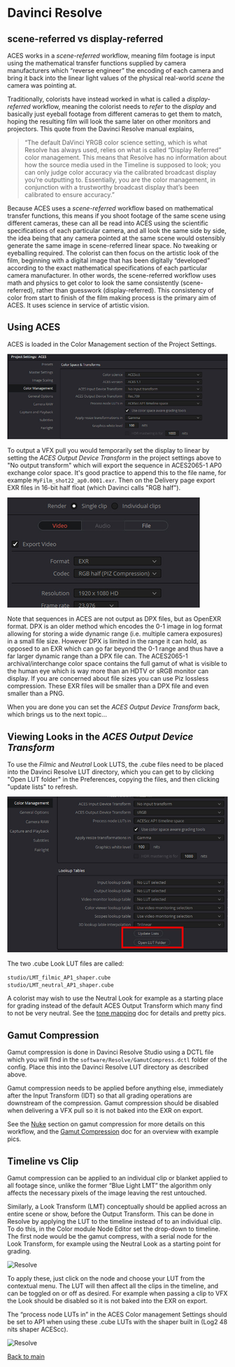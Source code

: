 # Davinci Resolve

## scene-referred vs display-referred 

ACES works in a *scene-referred* workflow, meaning film footage is input using the mathematical transfer functions supplied by camera manufacturers which “reverse engineer” the encoding of each camera and bring it back into the linear light values of the physical real-world *scene* the camera was pointing at. 

Traditionally, colorists have instead worked in what is called a *display-referred* workflow, meaning the colorist needs to *refer* to the *display* and basically just eyeball footage from different cameras to get them to match, hoping the resulting film will look the same later on other monitors and projectors. This quote from the Davinci Resolve manual explains,

> “The default DaVinci YRGB color science setting, which is what Resolve has always used, relies on what is called “Display Referred” color management. This means that Resolve has no information about how the source media used in the Timeline is supposed to look; you can only judge color accuracy via the calibrated broadcast display you’re outputting to. Essentially, you are the color management, in conjunction with a trustworthy broadcast display that’s been calibrated to ensure accuracy.”

Because ACES uses a *scene-referred* workflow based on mathematical transfer functions, this means if you shoot footage of the same scene using different cameras, these can all be read into ACES using the scientific specifications of each particular camera, and all look the same side by side, the idea being that any camera pointed at the same scene would ostensibly generate the same image in scene-referred linear space. No tweaking or eyeballing required. The colorist can then focus on the artistic look of the film, beginning with a digital image that has been digitally “developed” according to the exact mathematical specifications of each particular camera manufacturer. In other words, the scene-referred workflow uses math and physics to get color to look the same consistently (scene-referred), rather than guesswork (display-referred). This consistency of color from start to finish of the film making process is the primary aim of ACES. It uses science in service of artistic vision.

## Using ACES

ACES is loaded in the Color Management section of the Project Settings.

![Resolve](img/Resolve4.jpg)

To output a VFX pull you would temporarily set the display to linear by setting the *ACES Output Device Transform* in the project settings above to "No output transform" which will export the sequence in ACES2065-1 AP0 exchange color space. It's good practice to append this to the file name, for example ````MyFilm_shot22_ap0.0001.exr````. Then on the Delivery page export EXR files in 16-bit half float (which Davinci calls "RGB half"). 

![exr](img/Resolve5.jpg)

Note that sequences in ACES are not output as DPX files, but as OpenEXR format. DPX is an older method which encodes the 0-1 image in log format allowing for storing a wide dynamic range (i.e. multiple camera exposures) in a small file size. However DPX is limited in the range it can hold, as opposed to an EXR which can go far beyond the 0-1 range and thus have a far larger dynamic range than a DPX file can. The ACES2065-1 archival/interchange color space contains the full gamut of what is visible to the human eye which is way more than an HDTV or sRGB monitor can display. If you are concerned about file sizes you can use Piz lossless compression. These EXR files will be smaller than a DPX file and even smaller than a PNG.

When you are done you can set the *ACES Output Device Transform* back, which brings us to the next topic...

## Viewing Looks in the *ACES Output Device Transform*

To use the *Filmic* and *Neutral* Look LUTS, the .cube files need to be placed into the Davinci Resolve LUT directory, which you can get to by clicking "Open LUT folder" in the Preferences, copying the files, and then clicking "update lists" to refresh. 

![Resolve](img/Resolve2.jpg)

The two .cube Look LUT files are called:

````studio/LMT_filmic_AP1_shaper.cube```` <br>
````studio/LMT_neutral_AP1_shaper.cube````

A colorist may wish to use the Neutral Look for example as a starting place for grading instead of the default ACES Output Transform which many find to not be very neutral. See the [tone mapping](tonemap.md) doc for details and pretty pics.

## Gamut Compression

Gamut compression is done in Davinci Resolve Studio using a DCTL file which you will find in the ````software/Resolve/GamutCompress.dctl```` folder of the config. Place this into the Davinci Resolve LUT directory as described above. 

Gamut compression needs to be applied before anything else, immediately after the Input Transform (IDT) so that all grading operations are downstream of the compression. Gamut compression should be disabled when delivering a VFX pull so it is not baked into the EXR on export. 

See the [Nuke](Nuke.md) section on gamut compression for more details on this workflow, and the [Gamut Compression](gamut.md) doc for an overview with example pics. 

## Timeline vs Clip

Gamut compression can be applied to an individual clip or blanket applied to all footage since, unlike the former “Blue Light LMT” the algorithm only affects the necessary pixels of the image leaving the rest untouched.

Similarly, a Look Transform (LMT) conceptually should be applied across an entire scene or show, before the Output Transform. This can be done in Resolve by applying the LUT to the timeline instead of to an individual clip. To do this, in the Color module Node Editor set the drop-down to timeline. The first node would be the gamut compress, with a serial node for the Look Transform, for example using the Neutral Look as a starting point for grading.

![Resolve](img/Resolve1.jpg)

To apply these, just click on the node and choose your LUT from the contextual menu. The LUT will then affect all the clips in the timeline, and can be toggled on or off as desired. For example when passing a clip to VFX the Look should be disabled so it is not baked into the EXR on export. 

The “process node LUTs in” in the ACES Color management Settings should be set to AP1 when using these .cube LUTs with the shaper built in (Log2 48 nits shaper ACEScc). 

![Resolve](img/Resolve3.jpg)

[Back to main](../StdX_ACES)
